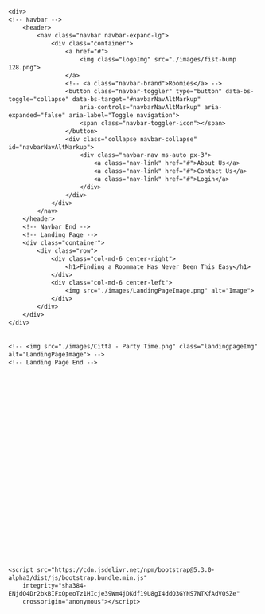 <!doctype html>
<html lang="en">

<head>
    <meta charset="utf-8">
    <meta name="viewport" content="width=device-width, initial-scale=1">
    <title>Bootstrap demo</title>
    <link href="https://cdn.jsdelivr.net/npm/bootstrap@5.3.0-alpha3/dist/css/bootstrap.min.css" rel="stylesheet" integrity="sha384-KK94CHFLLe+nY2dmCWGMq91rCGa5gtU4mk92HdvYe+M/SXH301p5ILy+dN9+nJOZ" crossorigin="anonymous">
    <link rel="stylesheet" href="./css/index.css">
</head>

<body  class = "mainBody">

    <div>
    <!-- Navbar -->
        <header>
            <nav class="navbar navbar-expand-lg">
                <div class="container">
                    <a href="#">
                        <img class="logoImg" src="./images/fist-bump 128.png">
                    </a>
                    <!-- <a class="navbar-brand">Roomies</a> -->
                    <button class="navbar-toggler" type="button" data-bs-toggle="collapse" data-bs-target="#navbarNavAltMarkup"
                        aria-controls="navbarNavAltMarkup" aria-expanded="false" aria-label="Toggle navigation">
                        <span class="navbar-toggler-icon"></span>
                    </button>
                    <div class="collapse navbar-collapse" id="navbarNavAltMarkup">
                        <div class="navbar-nav ms-auto px-3">
                            <a class="nav-link" href="#">About Us</a>
                            <a class="nav-link" href="#">Contact Us</a>
                            <a class="nav-link" href="#">Login</a>
                        </div>
                    </div>
                </div>
            </nav>
        </header>
        <!-- Navbar End -->
        <!-- Landing Page -->
        <div class="container">
            <div class="row">
                <div class="col-md-6 center-right">
                    <h1>Finding a Roommate Has Never Been This Easy</h1>
                </div>
                <div class="col-md-6 center-left">
                    <img src="./images/LandingPageImage.png" alt="Image">
                </div>
            </div>
        </div>
    </div>


    <!-- <img src="./images/Città - Party Time.png" class="landingpageImg" alt="LandingPageImage"> -->
    <!-- Landing Page End -->
    
























    <script src="https://cdn.jsdelivr.net/npm/bootstrap@5.3.0-alpha3/dist/js/bootstrap.bundle.min.js"
        integrity="sha384-ENjdO4Dr2bkBIFxQpeoTz1HIcje39Wm4jDKdf19U8gI4ddQ3GYNS7NTKfAdVQSZe"
        crossorigin="anonymous"></script>
</body>

</html>
